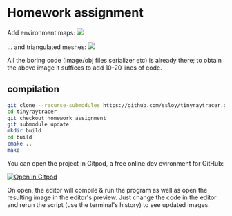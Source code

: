 # Homework assignment

Add environment maps:
![](https://raw.githubusercontent.com/ssloy/tinyraytracer/homework_assignment/out-envmap.jpg)

... and triangulated meshes:
![](https://raw.githubusercontent.com/ssloy/tinyraytracer/homework_assignment/out-envmap-duck.jpg)

All the boring code (image/obj files serializer etc) is already there; to obtain the above image it suffices to add 10-20 lines of code.


## compilation
```sh
git clone --recurse-submodules https://github.com/ssloy/tinyraytracer.git
cd tinyraytracer
git checkout homework_assignment
git submodule update
mkdir build
cd build
cmake ..  
make
```
You can open the project in Gitpod, a free online dev evironment for GitHub:

[![Open in Gitpod](https://gitpod.io/button/open-in-gitpod.svg)](https://gitpod.io/#https://github.com/ssloy/tinyraytracer/tree/homework_assignment)

On open, the editor will compile & run the program as well as open the resulting image in the editor's preview.
Just change the code in the editor and rerun the script (use the terminal's history) to see updated images.
